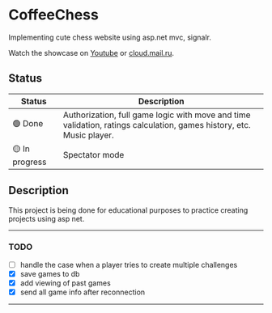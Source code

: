 # CoffeeChess

Implementing cute chess website using asp.net mvc, signalr.

Watch the showcase on [Youtube](https://www.youtube.com/watch?v=tOOClbreYXA) or [cloud.mail.ru](https://cloud.mail.ru/public/UHuu/iBgfknD8K).

## Status

| Status | Description |
|--------|--------|
| 🟢 Done | Authorization, full game logic with move and time validation, ratings calculation, games history, etc.<br/> Music player. |
| 🟡 In progress | Spectator mode |

## Description

This project is being done for educational purposes to practice creating projects using asp net.

---
### TODO
- [ ] handle the case when a player tries to create multiple challenges
- [x] save games to db
- [x] add viewing of past games
- [x] send all game info after reconnection
---
